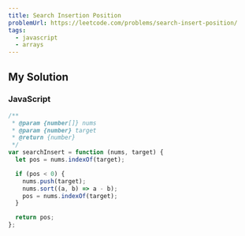 ```yaml
---
title: Search Insertion Position
problemUrl: https://leetcode.com/problems/search-insert-position/
tags:
  - javascript
  - arrays
---
```


## My Solution

### JavaScript

```javascript
/**
 * @param {number[]} nums
 * @param {number} target
 * @return {number}
 */
var searchInsert = function (nums, target) {
  let pos = nums.indexOf(target);

  if (pos < 0) {
    nums.push(target);
    nums.sort((a, b) => a - b);
    pos = nums.indexOf(target);
  }

  return pos;
};
```
